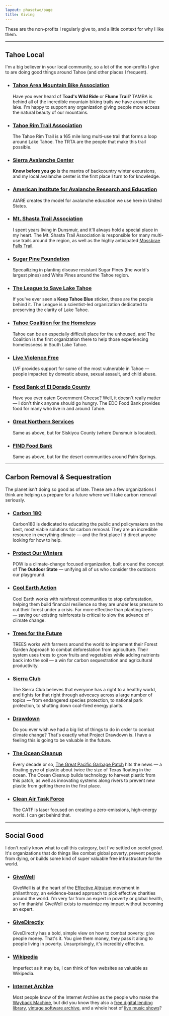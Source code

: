 ```yaml
---
layout: phasetwo/page
title: Giving
---
```


These are the non-profits I regularly give to, and a little context for why I like them.

-----

## Tahoe Local

I'm a big believer in your local community, so a lot of the non-profits I give to are doing good things around Tahoe (and other places I frequent).

<ul class="nonprofits">
  <li>
  <h3><a href="https://tamba.org/">Tahoe Area Mountain Bike Association</a></h3>
  <p>Have you ever heard of <strong>Toad's Wild Ride</strong> or <strong>Flume Trail</strong>? TAMBA is behind all of the incredible mountain biking trails we have around the lake. I'm happy to support any organization giving people more access the natural beauty of our mountains.</p>
  </li>
  <li>
  <h3><a href="https://tahoerimtrail.org/">Tahoe Rim Trail Association</a></h3>
  <p>The Tahoe Rim Trail is a 165 mile long multi-use trail that forms a loop around Lake Tahoe. The TRTA are the people that make this trail possible.</p>
  </li>
  <li>
  <h3><a href="https://www.sierraavalanchecenter.org/">Sierra Avalanche Center</a></h3>
  <p><strong>Know before you go</strong> is the mantra of backcountry winter excursions, and my local avalanche center is the first place I turn to for knowledge.</p>
  </li>
  <li>
  <h3><a href="https://avtraining.org/">American Institute for Avalanche Research and Education</a></h3>
  <p>AIARE creates the model for avalanche education we use here in United States.</p>
  </li>
  <li>
  <h3><a href="https://mountshastatrailassociation.org/">Mt. Shasta Trail Association</a></h3>
  <p>I spent years living in Dunsmuir, and it'll always hold a special place in my heart. The Mt. Shasta Trail Association is responsible for many multi-use trails around the region, as well as the highly anticipated <a href="https://mountshastatrailassociation.org/2020/07/mossbrae-falls-trail-update/">Mossbrae Falls Trail</a>.</p>
  </li>
  <li>
  <h3><a href="https://sugarpinefoundation.org/">Sugar Pine Foundation</a></h3>
  <p>Specailizing in planting disease resistant Sugar Pines (the world's largest pines) and White Pines around the Tahoe region.</p>
  </li>
  <li>
  <h3><a href="https://www.keeptahoeblue.org/">The League to Save Lake Tahoe</a></h3>
  <p>If you've ever seen a <strong>Keep Tahoe Blue</strong> sticker, these are the people behind it. The League is a scientist-led organization dedicated to preserving the clarity of Lake Tahoe.</p>
  </li>
  <li>
  <h3><a href="https://tahoehomeless.org/">Tahoe Coalition for the Homeless</a></h3>
  <p>Tahoe can be an especially difficult place for the unhoused, and The Coalition is the first organization there to help those experiencing homelessness in South Lake Tahoe.</p>
  </li>
  <li>
  <h3><a href="https://liveviolencefree.org/">Live Violence Free</a></h3>
  <p>LVF provides support for some of the most vulnerable in Tahoe — people impacted by domestic abuse, sexual assault, and child abuse.</p>
  </li>
  <li>
  <h3><a href="https://foodbankedc.org/">Food Bank of El Dorado County</a></h3>
  <p>Have you ever eaten Government Cheese? Well, it doesn't really matter — I don't think anyone should go hungry. The EDC Food Bank provides food for many who live in and around Tahoe.</p>
  </li>
  <li>
  <h3><a href="https://www.gnservices.org/">Great Northern Services</a></h3>
  <p>Same as above, but for Siskiyou County (where Dunsmuir is located).</p>
  </li>
  <li>
  <h3><a href="https://findfoodbank.org/">FIND Food Bank</a></h3>
  <p>Same as above, but for the desert communities around Palm Springs.</p>
  </li>  
</ul>

----

## Carbon Removal & Sequestration

The planet isn't doing so good as of late. These are a few organizations I think are helping us prepare for a future where we'll take carbon removal seriously.

<ul class="nonprofits">
  <li>
  <h3><a href="https://carbon180.org/">Carbon 180</a></h3>
  <p>Carbon180 is dedicated to educating the public and policymakers on the best, most viable solutions for carbon removal. They are an incredible resource in everything climate — and the first place I'd direct anyone looking for how to help.</p>
  </li>
  <li>
  <h3><a href="https://protectourwinters.org/">Protect Our Winters</a></h3>
  <p>POW is a climate-change focused organization, built around the concept of <strong>The Outdoor State</strong> — unifying all of us who consider the outdoors our playground.</p>
  </li>
  <li>
  <h3><a href="https://www.coolearth.org/">Cool Earth Action</a></h3>
  <p>Cool Earth works with rainforest communities to stop deforestation, helping them build financial resilience so they are under less pressure to cut their forest under a crisis. Far more effective than planting trees — saving our existing rainforests is critical to slow the advance of climate change.</p>
  </li>
  <li>
  <h3><a href="https://trees.org">Trees for the Future</a></h3>
  <p>TREES works with farmers around the world to implement their Forest Garden Approach to combat deforestation from agriculture. Their system uses trees to grow fruits and vegetables while adding nutrients back into the soil — a win for carbon sequestration and agricultural productivity.</p>
  </li>
  <li>
  <h3><a href="https://www.sierraclub.org/">Sierra Club</a></h3>
  <p>The Sierra Club believes that everyone has a right to a healthy world, and fights for that right through advocacy across a large number of topics — from endangered species protection, to national park protection, to shutting down coal-fired energy plants.</p>
  </li>
  <li>
  <h3><a href="https://drawdown.org/">Drawdown</a></h3>
  <p>Do you ever wish we had a big list of things to do in order to combat climate change? That's exactly what Project Drawdown is. I have a feeling this is going to be valuable in the future.</p>
  </li>
  <li>
  <h3><a href="https://theoceancleanup.com/">The Ocean Cleanup</a></h3>
  <p>Every decade or so, <a href="https://en.wikipedia.org/wiki/Great_Pacific_garbage_patch">The Great Pacific Garbage Patch</a> hits the news — a floating gyre of plastic about twice the size of Texas floating in the ocean. The Ocean Cleanup builds technology to harvest plastic from this patch, as well as innovating systems along rivers to prevent new plastic from getting there in the first place.</p>
  </li>
  <li>
  <h3><a href="https://www.catf.us/">Clean Air Task Force</a></h3>
  <p>The CATF is laser focused on creating a zero-emissions, high-energy world. I can get behind that.</p>
  </li>
</ul>

----

## Social Good

I don't really know what to call this category, but I've settled on _social good_. It's organizations that do things like combat global poverty, prevent people from dying, or builds some kind of super valuable free infrastructure for the world.

<ul class="nonprofits">
  <li>
  <h3><a href="https://www.givewell.org/">GiveWell</a></h3>
  <p>GiveWell is at the heart of the <a href="https://bookshop.org/books/doing-good-better-how-effective-altruism-can-help-you-help-others-do-work-that-matters-and-make-smarter-choices-about-giving-back/9781592409662?aid=613">Effective Altruism</a> movement in philanthropy, an evidence-based approach to pick effective charities around the world. I'm very far from an expert in poverty or global health, so I'm thankful GiveWell exists to maximize my impact without becoming an expert.</p>
  </li>
  <li>
  <h3><a href="https://www.givedirectly.org/">GiveDirectly</a></h3>
  <p>GiveDirectly has a bold, simple view on how to combat poverty: give people money. That's it. You give them money, they pass it along to people living in poverty. Unsurprisingly, it's incredibly effective.</p>
  </li>
  <li>
  <h3><a href="https://donate.wikimedia.org/">Wikipedia</a></h3>
  <p>Imperfect as it may be, I can think of few websites as valuable as Wikipedia.</p>
  </li>
  <li>
  <h3><a href="https://archive.org/">Internet Archive</a></h3>
  <p>Most people know of the Internet Archive as the people who make the <a href="https://web.archive.org/">Wayback Machine</a>, but did you know they also a <a href="https://openlibrary.org/">free digital lending library</a>, <a href="https://archive.org/details/software">vintage software archive</a>, and a whole host of <a href="https://archive.org/details/etree">live music shows</a>? </p>
  </li>
</ul>


